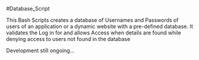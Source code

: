#Database_Script

This Bash Scripts creates a database of Usernames and Passwords of users of an application or a dynamic website with a pre-defined database. 
It validates the Log in for and allows Access when details are found while denying access to users not found in the database 

Development still ongoing...
